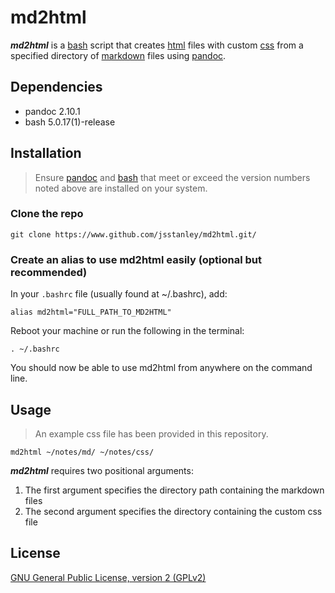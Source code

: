 # md2html

***md2html*** is a [bash](https://www.gnu.org/software/bash/) script that creates [html](https://html.spec.whatwg.org/) files with custom [css](https://www.w3.org/Style/CSS/) from a specified directory of [markdown](https://en.wikipedia.org/wiki/Markdown) files using [pandoc](https://www.pandoc.org).

## Dependencies

- pandoc 2.10.1
- bash 5.0.17(1)-release

## Installation

> Ensure [pandoc](https://www.pandoc.org/) and [bash](https://www.gnu.org/software/bash/) that meet or exceed the version numbers noted above are installed on your system.

### Clone the repo

```
git clone https://www.github.com/jsstanley/md2html.git/
```

### Create an alias to use md2html easily (optional but recommended)

In your `.bashrc` file (usually found at ~/.bashrc), add:
```
alias md2html="FULL_PATH_TO_MD2HTML"
```

Reboot your machine or run the following in the terminal:
```
. ~/.bashrc
```

You should now be able to use md2html from anywhere on the command line.

## Usage
> An example css file has been provided in this repository.

```
md2html ~/notes/md/ ~/notes/css/
```

***md2html*** requires two positional arguments:

1. The first argument specifies the directory path containing the markdown files
1. The second argument specifies the directory containing the custom css file

## License

[GNU General Public License, version 2 (GPLv2)](https://www.gnu.org/licenses/old-licenses/gpl-2.0.txt)
